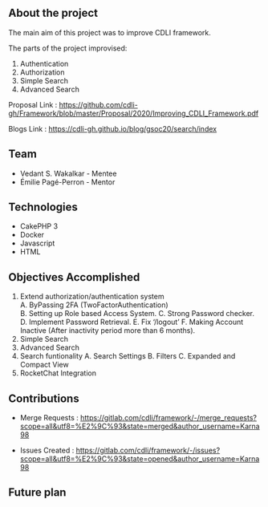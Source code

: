 ## About the project

The main aim of this project was to improve CDLI framework.

The parts of the project improvised: 
1. Authentication
2. Authorization
3. Simple Search
4. Advanced Search

Proposal Link : https://github.com/cdli-gh/Framework/blob/master/Proposal/2020/Improving_CDLI_Framework.pdf

Blogs Link : https://cdli-gh.github.io/blog/gsoc20/search/index

## Team

- Vedant S. Wakalkar - Mentee
- Émilie Pagé-Perron - Mentor

## Technologies

- CakePHP 3
- Docker
- Javascript
- HTML


## Objectives Accomplished

1. Extend authorization/authentication system    
   A. ByPassing 2FA ​(TwoFactorAuthentication)  
   B. Setting up Role based Access System.
   C. Strong Password checker.
   D. Implement Password Retrieval.
   E. Fix ‘/logout’
   F. Making Account Inactive (After inactivity period more than 6 months).
2. Simple Search
3. Advanced Search
4. Search funtionality 
   A. Search Settings 
   B. Filters
   C. Expanded and Compact View
4. RocketChat Integration

## Contributions

* Merge Requests : https://gitlab.com/cdli/framework/-/merge_requests?scope=all&utf8=%E2%9C%93&state=merged&author_username=Karna98

* Issues Created : https://gitlab.com/cdli/framework/-/issues?scope=all&utf8=%E2%9C%93&state=opened&author_username=Karna98

## Future plan
